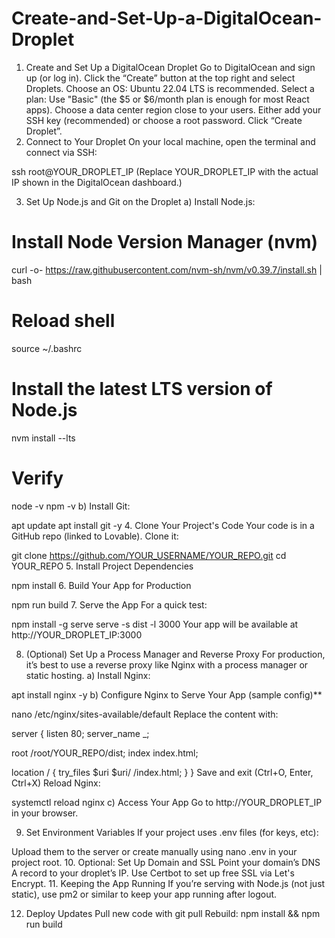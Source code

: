 # Create-and-Set-Up-a-DigitalOcean-Droplet


1. Create and Set Up a DigitalOcean Droplet
Go to DigitalOcean and sign up (or log in).
Click the “Create” button at the top right and select Droplets.
Choose an OS: Ubuntu 22.04 LTS is recommended.
Select a plan: Use "Basic" (the $5 or $6/month plan is enough for most React apps).
Choose a data center region close to your users.
Either add your SSH key (recommended) or choose a root password.
Click “Create Droplet”.
2. Connect to Your Droplet
On your local machine, open the terminal and connect via SSH:

ssh root@YOUR_DROPLET_IP
(Replace YOUR_DROPLET_IP with the actual IP shown in the DigitalOcean dashboard.)

3. Set Up Node.js and Git on the Droplet
a) Install Node.js:


# Install Node Version Manager (nvm)
curl -o- https://raw.githubusercontent.com/nvm-sh/nvm/v0.39.7/install.sh | bash

# Reload shell
source ~/.bashrc

# Install the latest LTS version of Node.js
nvm install --lts

# Verify
node -v
npm -v
b) Install Git:


apt update
apt install git -y
4. Clone Your Project's Code
Your code is in a GitHub repo (linked to Lovable).
Clone it:

git clone https://github.com/YOUR_USERNAME/YOUR_REPO.git
cd YOUR_REPO
5. Install Project Dependencies

npm install
6. Build Your App for Production

npm run build
7. Serve the App
For a quick test:


npm install -g serve
serve -s dist -l 3000
Your app will be available at http://YOUR_DROPLET_IP:3000

8. (Optional) Set Up a Process Manager and Reverse Proxy
For production, it’s best to use a reverse proxy like Nginx with a process manager or static hosting.
a) Install Nginx:

apt install nginx -y
b) Configure Nginx to Serve Your App (sample config)**

nano /etc/nginx/sites-available/default
Replace the content with:

server {
  listen 80;
  server_name _;

  root /root/YOUR_REPO/dist;
  index index.html;

  location / {
      try_files $uri $uri/ /index.html;
  }
}
Save and exit (Ctrl+O, Enter, Ctrl+X)
Reload Nginx:

systemctl reload nginx
c) Access Your App
Go to http://YOUR_DROPLET_IP in your browser.

9. Set Environment Variables
If your project uses .env files (for keys, etc):

Upload them to the server or create manually using nano .env in your project root.
10. Optional: Set Up Domain and SSL
Point your domain’s DNS A record to your droplet’s IP.
Use Certbot to set up free SSL via Let's Encrypt.
11. Keeping the App Running
If you’re serving with Node.js (not just static), use pm2 or similar to keep your app running after logout.

12. Deploy Updates
Pull new code with git pull
Rebuild: npm install && npm run build


